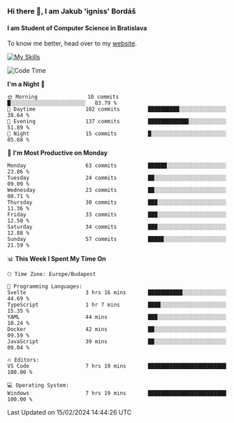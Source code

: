 ### Hi there 👋, I am Jakub 'igniss' Bordáš

#### I am Student of Computer Science in Bratislava
To know me better, head over to my [website](https://bordas.sk).

[![My Skills](https://skillicons.dev/icons?i=js,html,css,figma,svelte,java,kotlin,python,postgresql,typescript,nest,nodejs)](https://bordas.sk)


<!--START_SECTION:waka-->
![Code Time](http://img.shields.io/badge/Code%20Time-1%2C407%20hrs%2057%20mins-blue)

**I'm a Night 🦉** 

```text
🌞 Morning                10 commits          █░░░░░░░░░░░░░░░░░░░░░░░░   03.79 % 
🌆 Daytime                102 commits         ██████████░░░░░░░░░░░░░░░   38.64 % 
🌃 Evening                137 commits         █████████████░░░░░░░░░░░░   51.89 % 
🌙 Night                  15 commits          █░░░░░░░░░░░░░░░░░░░░░░░░   05.68 % 
```
📅 **I'm Most Productive on Monday** 

```text
Monday                   63 commits          ██████░░░░░░░░░░░░░░░░░░░   23.86 % 
Tuesday                  24 commits          ██░░░░░░░░░░░░░░░░░░░░░░░   09.09 % 
Wednesday                23 commits          ██░░░░░░░░░░░░░░░░░░░░░░░   08.71 % 
Thursday                 30 commits          ███░░░░░░░░░░░░░░░░░░░░░░   11.36 % 
Friday                   33 commits          ███░░░░░░░░░░░░░░░░░░░░░░   12.50 % 
Saturday                 34 commits          ███░░░░░░░░░░░░░░░░░░░░░░   12.88 % 
Sunday                   57 commits          █████░░░░░░░░░░░░░░░░░░░░   21.59 % 
```


📊 **This Week I Spent My Time On** 

```text
🕑︎ Time Zone: Europe/Budapest

💬 Programming Languages: 
Svelte                   3 hrs 16 mins       ███████████░░░░░░░░░░░░░░   44.69 % 
TypeScript               1 hr 7 mins         ████░░░░░░░░░░░░░░░░░░░░░   15.35 % 
YAML                     44 mins             ███░░░░░░░░░░░░░░░░░░░░░░   10.24 % 
Docker                   42 mins             ██░░░░░░░░░░░░░░░░░░░░░░░   09.59 % 
JavaScript               39 mins             ██░░░░░░░░░░░░░░░░░░░░░░░   09.04 % 

🔥 Editors: 
VS Code                  7 hrs 19 mins       █████████████████████████   100.00 % 

💻 Operating System: 
Windows                  7 hrs 19 mins       █████████████████████████   100.00 % 
```


 Last Updated on 15/02/2024 14:44:26 UTC
<!--END_SECTION:waka-->

